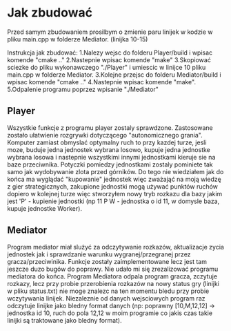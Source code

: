 # Jak zbudować

Przed samym zbudowaniem prosilbym o zmienie paru linijek w kodzie w pliku main.cpp w folderze Mediator. (linijka 10-15)

Instrukcja jak zbudować:
1.Nalezy wejsc do folderu Player/build i wpisac komende "cmake .."
2.Nastepnie wpisac komende "make"
3.Skopiować sciezke do pliku wykonawczego "./Player" i umiescic w linijce 10 pliku main.cpp w folderze Mediator.
3.Kolejne przejsc do folderu Mediator/build i wpisac komende "cmake .."
4.Nastepnie wpisac komende "make".
5.Odpalenie programu poprzez wpisanie "./Mediator"

## Player 

Wszystkie funkcje z programu player zostaly sprawdzone. Zastosowane zostało ułatwienie rozgrywki dotyczącego "autonomicznego grania". Komputer zamiast obmyslać optymalny ruch to przy kazdej turze, jesli moze, buduje jedna jednostek wybrana losowo, kupuje jedna jednostke wybrana losowa i nastepnie wszystkimi innymi jednostkami kieruje sie na baze przeciwnika. Potyczki pomiedzy jednostkami zostaly pominiete tak samo jak wydobywanie zlota przed górników. Do tego nie wiedziałem jak do końca ma wyglądać "kupowanie" jednostek więc zważająć na moją wiedzę z gier strategicznych, zakupione jednostki mogą używać punktów ruchów dopiero w kolejnej turze więc stworzyłem nowy tryb rozkazu dla bazy jakim jest 'P' - kupienie jednostki (np 11 P W - jednostka o id 11, w domysle baza, kupuje jednostke Worker). 

## Mediator

Program mediator miał slużyć za odczytywanie rozkazów, aktualizacje zycia jednostek jak i sprawdzanie warunku wygranej/przegranej przez gracza/przeciwinika. Funkcje zostały zaimplementowane lecz jest tam jeszcze duzo bugów do poprawy. Nie udało mi się zrezalizować programu mediatora do końca. Program Mediatora odpala program gracza, zczytuje rozkazy, lecz przy probie przerobienia rozkazów na nowy status gry (linijki w pliku status.txt) nie moge znalezc na ten momentu bledu przy probie wczytywania linijek. Niezaleznie od danych wejsciowych program raz odczytuje linijke jako bledny format danych (np: poprawny [10,M,12,12] -> jednostka id 10, ruch do pola 12,12 w moim programie co jakis czas takie linijki są traktowane jako bledny format).
